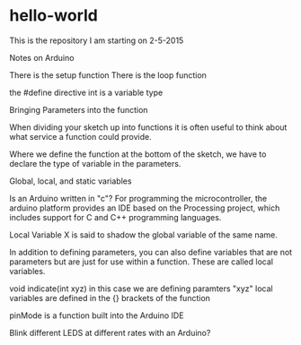 # hello-world
This is the repository I am starting on 2-5-2015

Notes on Arduino 

There is the setup function 
There is the loop function 

the #define directive 
int is a variable type 

Bringing Parameters into the function

When dividing your sketch up into functions it is often useful to think about what service a function could provide. 

Where we define the function at the bottom of the sketch, we have to declare the type of variable in the parameters. 

Global, local, and static variables

Is an Arduino written in "c"?
For programming the microcontroller, the arduino platform provides an IDE based on the Processing project, which includes support for C and C++ programming languages. 

Local Variable X is said to shadow the global variable of the same name. 

In addition to defining parameters, you can also define variables that are not parameters but are just for use within a function. These are called local variables. 

void indicate(int xyz) in this case we are defining paramters "xyz"
local variables are defined in the {} brackets of the function 

pinMode is a function built into the Arduino IDE

Blink different LEDS at different rates with an Arduino? 

